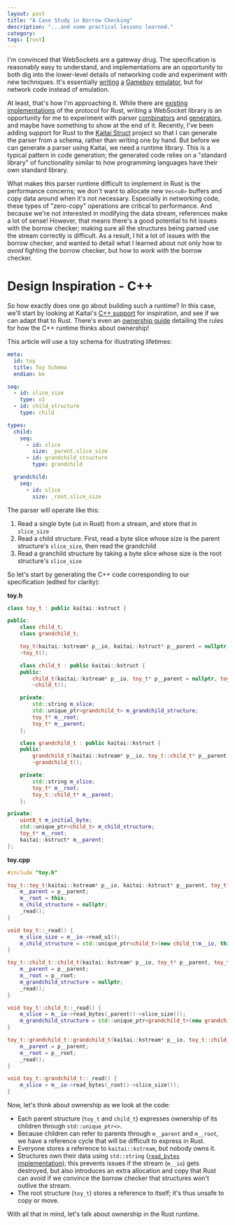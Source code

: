 ```yaml
---
layout: post
title: "A Case Study in Borrow Checking"
description: "...and some practical lessons learned."
category: 
tags: [rust]
---
```


I'm convinced that WebSockets are a gateway drug. The specification is reasonably easy to understand, and implementations are an opportunity to both dig into the lower-level details of networking code and experiment with new techniques. It's essentially [writing](https://www.youtube.com/watch?v=HyzD8pNlpwI) [a](https://cturt.github.io/cinoop.html) [Gameboy](https://blog.rekawek.eu/2017/02/09/coffee-gb/) [emulator](https://djhworld.github.io/post/2018/09/21/i-ported-my-gameboy-color-emulator-to-webassembly/), but for network code instead of emulation. 

At least, that's how I'm approaching it. While there are [existing](https://github.com/housleyjk/ws-rs) [implementations](https://github.com/websockets-rs/rust-websocket) of the protocol for Rust, writing a WebSocket library is an opportunity for me to experiment with parser [combinators](https://github.com/Geal/nom) and [generators](https://github.com/kaitai-io/kaitai_struct), and maybe have something to show at the end of it. Recently, I've been adding support for Rust to the [Kaitai Struct](http://kaitai.io/) project so that I can generate the parser from a schema, rather than writing one by hand. But before we can generate a parser using Kaitai, we need a runtime library. This is a typical pattern in code generation; the generated code relies on a "standard library" of functionality similar to how programming languages have their own standard library.

What makes this parser runtime difficult to implement in Rust is the performance concerns; we don't want to allocate new `Vec<u8>` buffers and copy data around when it's not necessary. Especially in networking code, these types of "zero-copy" operations are critical to performance. And because we're not interested in modifying the data stream, references make a lot of sense! However, that means there's a good potential to hit issues with the borrow checker; making sure all the structures being parsed use the stream correctly is difficult. As a result, I hit a lot of issues with the borrow checker, and wanted to detail what I learned about not only how to *avoid* fighting the borrow checker, but how to *work with* the borrow checker.

# Design Inspiration - C++

So how exactly does one go about building such a runtime? In this case, we'll start by looking at Kaitai's [C++ support](https://github.com/kaitai-io/kaitai_struct_cpp_stl_runtime) for inspiration, and see if we can adapt that to Rust. There's even an [ownership guide](http://doc.kaitai.io/lang_cpp_stl.html#_ownership_model) detailing the rules for how the C++ runtime thinks about ownership!

This article will use a toy schema for illustrating lifetimes:

```yaml
meta:
  id: toy
  title: Toy Schema
  endian: be

seq:
  - id: slice_size
    type: u1
  - id: child_structure
    type: child

types:
  child:
    seq:
      - id: slice
        size: _parent.slice_size
      - id: grandchild_structure
        type: grandchild

  grandchild:
    seq:
      - id: slice
        size: _root.slice_size
```

The parser will operate like this:

1. Read a single byte (`u8` in Rust) from a stream, and store that in `slice_size`
2. Read a child structure. First, read a byte slice whose size is the parent structure's `slice_size`, then read the grandchild
3. Read a granchild structure by taking a byte slice whose size is the root structure's `slice_size`

So let's start by generating the C++ code corresponding to our specification (edited for clarity):

**toy.h**
```cpp
class toy_t : public kaitai::kstruct {

public:
    class child_t;
    class grandchild_t;

    toy_t(kaitai::kstream* p__io, kaitai::kstruct* p__parent = nullptr, toy_t* p__root = nullptr);
    ~toy_t();

    class child_t : public kaitai::kstruct {
    public:
        child_t(kaitai::kstream* p__io, toy_t* p__parent = nullptr, toy_t* p__root = nullptr);
        ~child_t();

    private:
        std::string m_slice;
        std::unique_ptr<grandchild_t> m_grandchild_structure;
        toy_t* m__root;
        toy_t* m__parent;
    };

    class grandchild_t : public kaitai::kstruct {
    public:
        grandchild_t(kaitai::kstream* p__io, toy_t::child_t* p__parent = nullptr, toy_t* p__root = nullptr);
        ~grandchild_t();

    private:
        std::string m_slice;
        toy_t* m__root;
        toy_t::child_t* m__parent;
    };

private:
    uint8_t m_initial_byte;
    std::unique_ptr<child_t> m_child_structure;
    toy_t* m__root;
    kaitai::kstruct* m__parent;
};
```

**toy.cpp**
```cpp
#include "toy.h"

toy_t::toy_t(kaitai::kstream* p__io, kaitai::kstruct* p__parent, toy_t* p__root) : kaitai::kstruct(p__io) {
    m__parent = p__parent;
    m__root = this;
    m_child_structure = nullptr;
    _read();
}

void toy_t::_read() {
    m_slice_size = m__io->read_u1();
    m_child_structure = std::unique_ptr<child_t>(new child_t(m__io, this, m__root));
}

toy_t::child_t::child_t(kaitai::kstream* p__io, toy_t* p__parent, toy_t* p__root) : kaitai::kstruct(p__io) {
    m__parent = p__parent;
    m__root = p__root;
    m_grandchild_structure = nullptr;
    _read();
}

void toy_t::child_t::_read() {
    m_slice = m__io->read_bytes(_parent()->slice_size());
    m_grandchild_structure = std::unique_ptr<grandchild_t>(new grandchild_t(m__io, this, m__root));
}

toy_t::grandchild_t::grandchild_t(kaitai::kstream* p__io, toy_t::child_t* p__parent, toy_t* p__root) : kaitai::kstruct(p__io) {
    m__parent = p__parent;
    m__root = p__root;
    _read();
}

void toy_t::grandchild_t::_read() {
    m_slice = m__io->read_bytes(_root()->slice_size());
}
```

Now, let's think about ownership as we look at the code:
- Each parent structure (`toy_t` and `child_t`) expresses ownership of its children through `std::unique_ptr<>`.
- Because children can refer to parents through `m__parent` and `m__root`, we have a reference cycle that will be difficult to express in Rust.
- Everyone stores a reference to `kaitai::kstream`, but nobody owns it.
- Structures own their data using `std::string` ([`read_bytes` implementation](https://github.com/kaitai-io/kaitai_struct_cpp_stl_runtime/blob/1ea056ad053b438e1609fe84e71b1d306777492d/kaitai/kaitaistream.cpp#L347-L361));
  this prevents issues if the stream (`m__io`) gets destroyed, but also introduces an extra allocation and copy that Rust can avoid if we convince the borrow checker that structures won't outlive the stream.
- The root structure (`toy_t`) stores a reference to itself; it's thus unsafe to copy or move.

With all that in mind, let's talk about ownership in the Rust runtime.

